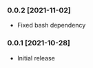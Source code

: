 ### 0.0.2 [2021-11-02] ###

* Fixed bash dependency


### 0.0.1 [2021-10-28] ###

* Initial release
